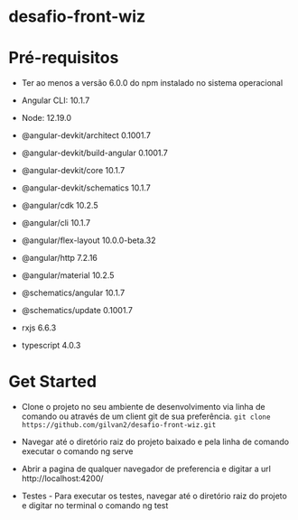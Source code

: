 # desafio-front-wiz

# Pré-requisitos
- Ter ao menos a versão 6.0.0 do npm instalado no sistema operacional
- Angular CLI: 10.1.7
- Node: 12.19.0

- @angular-devkit/architect       0.1001.7
- @angular-devkit/build-angular   0.1001.7
- @angular-devkit/core            10.1.7
- @angular-devkit/schematics      10.1.7
- @angular/cdk                    10.2.5
- @angular/cli                    10.1.7
- @angular/flex-layout            10.0.0-beta.32
- @angular/http                   7.2.16
- @angular/material               10.2.5
- @schematics/angular             10.1.7
- @schematics/update              0.1001.7
- rxjs                            6.6.3
- typescript                      4.0.3

# Get Started
- Clone o projeto no seu ambiente de desenvolvimento via linha de comando ou através de um client git de sua preferência.
`git clone https://github.com/gilvan2/desafio-front-wiz.git`

- Navegar até o diretório raiz do projeto baixado e pela linha de comando executar o comando ng serve 

- Abrir a pagina de qualquer navegador de preferencia e digitar a url http://localhost:4200/

- Testes - Para executar os testes, navegar até o diretório raiz do projeto e digitar no terminal o comando ng test
